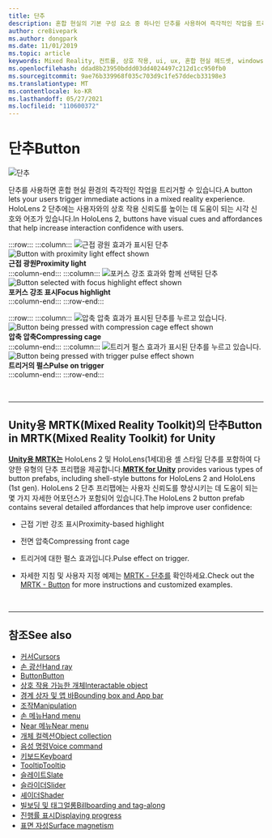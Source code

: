 ```yaml
---
title: 단추
description: 혼합 현실의 기본 구성 요소 중 하나인 단추를 사용하여 즉각적인 작업을 트리거하는 방법을 알아봅니다.
author: cre8ivepark
ms.author: dongpark
ms.date: 11/01/2019
ms.topic: article
keywords: Mixed Reality, 컨트롤, 상호 작용, ui, ux, 혼합 현실 헤드셋, windows mixed reality 헤드셋, 가상 현실 헤드셋, HoloLens, MRTK, Mixed Reality Toolkit, 단추
ms.openlocfilehash: ddad8b23950bddd03dd4024497c212d1cc950fb0
ms.sourcegitcommit: 9ae76b339968f035c703d9c1fe57ddecb33198e3
ms.translationtype: MT
ms.contentlocale: ko-KR
ms.lasthandoff: 05/27/2021
ms.locfileid: "110600372"
---
```

# <a name="button"></a><span data-ttu-id="6dc84-104">단추</span><span class="sxs-lookup"><span data-stu-id="6dc84-104">Button</span></span>

![단추](images/UX_Hero_Button.jpg)

<span data-ttu-id="6dc84-106">단추를 사용하면 혼합 현실 환경의 즉각적인 작업을 트리거할 수 있습니다.</span><span class="sxs-lookup"><span data-stu-id="6dc84-106">A button lets your users trigger immediate actions in a mixed reality experience.</span></span> <span data-ttu-id="6dc84-107">HoloLens 2 단추에는 사용자와의 상호 작용 신뢰도를 높이는 데 도움이 되는 시각 신호와 어조가 있습니다.</span><span class="sxs-lookup"><span data-stu-id="6dc84-107">In HoloLens 2, buttons have visual cues and affordances that help increase interaction confidence with users.</span></span> 

:::row:::
    :::column:::
       <span data-ttu-id="6dc84-108">![근접 광원 효과가 표시된 단추](images/UX_Button_Affordance_ProximityLight.jpg)</span><span class="sxs-lookup"><span data-stu-id="6dc84-108">![Button with proximity light effect shown](images/UX_Button_Affordance_ProximityLight.jpg)</span></span><br>
       <span data-ttu-id="6dc84-109">**근접 광원**</span><span class="sxs-lookup"><span data-stu-id="6dc84-109">**Proximity light**</span></span><br>
    :::column-end:::
    :::column:::
       <span data-ttu-id="6dc84-110">![포커스 강조 효과와 함께 선택된 단추](images/UX_Button_Affordance_FocusHighlight.jpg)</span><span class="sxs-lookup"><span data-stu-id="6dc84-110">![Button selected with focus highlight effect shown](images/UX_Button_Affordance_FocusHighlight.jpg)</span></span><br>
        <span data-ttu-id="6dc84-111">**포커스 강조 표시**</span><span class="sxs-lookup"><span data-stu-id="6dc84-111">**Focus highlight**</span></span><br>
    :::column-end:::
:::row-end:::

:::row:::
    :::column:::
       <span data-ttu-id="6dc84-112">![압축 압축 효과가 표시된 단추를 누르고 있습니다.](images/UX_Button_Affordance_Compression.jpg)</span><span class="sxs-lookup"><span data-stu-id="6dc84-112">![Button being pressed with compression cage effect shown](images/UX_Button_Affordance_Compression.jpg)</span></span><br>
       <span data-ttu-id="6dc84-113">**압축 압축**</span><span class="sxs-lookup"><span data-stu-id="6dc84-113">**Compressing cage**</span></span><br>
    :::column-end:::
    :::column:::
       <span data-ttu-id="6dc84-114">![트리거 펄스 효과가 표시된 단추를 누르고 있습니다.](images/UX_Button_Affordance_Pulse.jpg)</span><span class="sxs-lookup"><span data-stu-id="6dc84-114">![Button being pressed with trigger pulse effect shown](images/UX_Button_Affordance_Pulse.jpg)</span></span><br>
        <span data-ttu-id="6dc84-115">**트리거의 펄스**</span><span class="sxs-lookup"><span data-stu-id="6dc84-115">**Pulse on trigger**</span></span><br>
    :::column-end:::
:::row-end:::

<br>

---

## <a name="button-in-mrtkmixed-reality-toolkit-for-unity"></a><span data-ttu-id="6dc84-116">Unity용 MRTK(Mixed Reality Toolkit)의 단추</span><span class="sxs-lookup"><span data-stu-id="6dc84-116">Button in MRTK(Mixed Reality Toolkit) for Unity</span></span>
<span data-ttu-id="6dc84-117">**[Unity용 MRTK는](https://github.com/Microsoft/MixedRealityToolkit-Unity)** HoloLens 2 및 HoloLens(1세대)용 셸 스타일 단추를 포함하여 다양한 유형의 단추 프리팹을 제공합니다.</span><span class="sxs-lookup"><span data-stu-id="6dc84-117">**[MRTK for Unity](https://github.com/Microsoft/MixedRealityToolkit-Unity)** provides various types of button prefabs, including shell-style buttons for HoloLens 2 and HoloLens (1st gen).</span></span> <span data-ttu-id="6dc84-118">HoloLens 2 단추 프리팹에는 사용자 신뢰도를 향상시키는 데 도움이 되는 몇 가지 자세한 어포던스가 포함되어 있습니다.</span><span class="sxs-lookup"><span data-stu-id="6dc84-118">The HoloLens 2 button prefab contains several detailed affordances that help improve user confidence:</span></span>

* <span data-ttu-id="6dc84-119">근접 기반 강조 표시</span><span class="sxs-lookup"><span data-stu-id="6dc84-119">Proximity-based highlight</span></span>
* <span data-ttu-id="6dc84-120">전면 압축</span><span class="sxs-lookup"><span data-stu-id="6dc84-120">Compressing front cage</span></span>
* <span data-ttu-id="6dc84-121">트리거에 대한 펄스 효과입니다.</span><span class="sxs-lookup"><span data-stu-id="6dc84-121">Pulse effect on trigger.</span></span>

* <span data-ttu-id="6dc84-122">자세한 지침 및 사용자 지정 예제는 [MRTK - 단추를](/windows/mixed-reality/mrtk-unity/features/ux-building-blocks/button) 확인하세요.</span><span class="sxs-lookup"><span data-stu-id="6dc84-122">Check out the [MRTK - Button](/windows/mixed-reality/mrtk-unity/features/ux-building-blocks/button) for more instructions and customized examples.</span></span>

<br>

---

## <a name="see-also"></a><span data-ttu-id="6dc84-123">참조</span><span class="sxs-lookup"><span data-stu-id="6dc84-123">See also</span></span>

* [<span data-ttu-id="6dc84-124">커서</span><span class="sxs-lookup"><span data-stu-id="6dc84-124">Cursors</span></span>](cursors.md)
* [<span data-ttu-id="6dc84-125">손 광선</span><span class="sxs-lookup"><span data-stu-id="6dc84-125">Hand ray</span></span>](point-and-commit.md)
* [<span data-ttu-id="6dc84-126">Button</span><span class="sxs-lookup"><span data-stu-id="6dc84-126">Button</span></span>](button.md)
* [<span data-ttu-id="6dc84-127">상호 작용 가능한 개체</span><span class="sxs-lookup"><span data-stu-id="6dc84-127">Interactable object</span></span>](interactable-object.md)
* [<span data-ttu-id="6dc84-128">경계 상자 및 앱 바</span><span class="sxs-lookup"><span data-stu-id="6dc84-128">Bounding box and App bar</span></span>](app-bar-and-bounding-box.md)
* [<span data-ttu-id="6dc84-129">조작</span><span class="sxs-lookup"><span data-stu-id="6dc84-129">Manipulation</span></span>](direct-manipulation.md)
* [<span data-ttu-id="6dc84-130">손 메뉴</span><span class="sxs-lookup"><span data-stu-id="6dc84-130">Hand menu</span></span>](hand-menu.md)
* [<span data-ttu-id="6dc84-131">Near 메뉴</span><span class="sxs-lookup"><span data-stu-id="6dc84-131">Near menu</span></span>](near-menu.md)
* [<span data-ttu-id="6dc84-132">개체 컬렉션</span><span class="sxs-lookup"><span data-stu-id="6dc84-132">Object collection</span></span>](object-collection.md)
* [<span data-ttu-id="6dc84-133">음성 명령</span><span class="sxs-lookup"><span data-stu-id="6dc84-133">Voice command</span></span>](voice-input.md)
* [<span data-ttu-id="6dc84-134">키보드</span><span class="sxs-lookup"><span data-stu-id="6dc84-134">Keyboard</span></span>](keyboard.md)
* [<span data-ttu-id="6dc84-135">Tooltip</span><span class="sxs-lookup"><span data-stu-id="6dc84-135">Tooltip</span></span>](tooltip.md)
* [<span data-ttu-id="6dc84-136">슬레이트</span><span class="sxs-lookup"><span data-stu-id="6dc84-136">Slate</span></span>](slate.md)
* [<span data-ttu-id="6dc84-137">슬라이더</span><span class="sxs-lookup"><span data-stu-id="6dc84-137">Slider</span></span>](slider.md)
* [<span data-ttu-id="6dc84-138">셰이더</span><span class="sxs-lookup"><span data-stu-id="6dc84-138">Shader</span></span>](shader.md)
* [<span data-ttu-id="6dc84-139">빌보딩 및 태그얼롱</span><span class="sxs-lookup"><span data-stu-id="6dc84-139">Billboarding and tag-along</span></span>](billboarding-and-tag-along.md)
* [<span data-ttu-id="6dc84-140">진행률 표시</span><span class="sxs-lookup"><span data-stu-id="6dc84-140">Displaying progress</span></span>](progress.md)
* [<span data-ttu-id="6dc84-141">표면 자성</span><span class="sxs-lookup"><span data-stu-id="6dc84-141">Surface magnetism</span></span>](surface-magnetism.md)